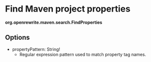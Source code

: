 # Find Maven project properties

**org.openrewrite.maven.search.FindProperties**

## Options

* propertyPattern: String!
  * Regular expression pattern used to match property tag names.

